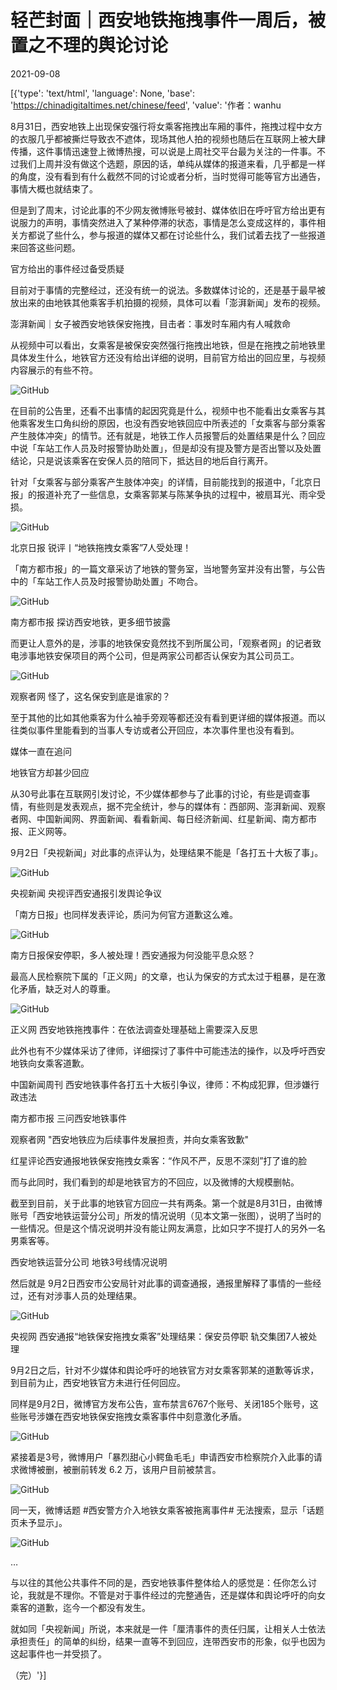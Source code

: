# 轻芒封面｜西安地铁拖拽事件一周后，被置之不理的舆论讨论

2021-09-08

[{'type': 'text/html', 'language': None, 'base': 'https://chinadigitaltimes.net/chinese/feed', 'value': '作者：wanhu

8月31日，西安地铁上出现保安强行将女乘客拖拽出车厢的事件，拖拽过程中女方的衣服几乎都被撕烂导致衣不遮体，现场其他人拍的视频也随后在互联网上被大肆传播，这件事情迅速登上微博热搜，可以说是上周社交平台最为关注的一件事。不过我们上周并没有做这个选题，原因的话，单纯从媒体的报道来看，几乎都是一样的角度，没有看到有什么截然不同的讨论或者分析，当时觉得可能等官方出通告，事情大概也就结束了。

但是到了周末，讨论此事的不少网友微博账号被封、媒体依旧在呼吁官方给出更有说服力的声明，事情突然进入了某种停滞的状态，事情是怎么变成这样的，事件相关方都说了些什么，参与报道的媒体又都在讨论些什么，我们试着去找了一些报道来回答这些问题。

官方给出的事件经过备受质疑

目前对于事情的完整经过，还没有统一的说法。多数媒体讨论的，还是基于最早被放出来的由地铁其他乘客手机拍摄的视频，具体可以看「澎湃新闻」发布的视频。



澎湃新闻｜女子被西安地铁保安拖拽，目击者：事发时车厢内有人喊救命



从视频中可以看出，女乘客是被保安突然强行拖拽出地铁，但是在拖拽之前地铁里具体发生什么，地铁官方还没有给出详细的说明，目前官方给出的回应里，与视频内容展示的有些不符。

![GitHub](https://chinadigitaltimes.net/chinese/files/2021/09/post-670600-6138a17b94ace.png)

在目前的公告里，还看不出事情的起因究竟是什么，视频中也不能看出女乘客与其他乘客发生口角纠纷的原因，也没有西安地铁回应中所表述的「女乘客与部分乘客产生肢体冲突」的情节。还有就是，地铁工作人员报警后的处置结果是什么？回应中说「车站工作人员及时报警协助处置」，但是却没有提及警方是否出警以及处置结论，只是说该乘客在安保人员的陪同下，抵达目的地后自行离开。

针对「女乘客与部分乘客产生肢体冲突」的详情，目前能找到的报道中，「北京日报」的报道补充了一些信息，女乘客郭某与陈某争执的过程中，被扇耳光、雨伞受损。

![GitHub](https://chinadigitaltimes.net/chinese/files/2021/09/post-670600-6138a17bbcaf6.png)



北京日报 锐评丨“地铁拖拽女乘客”7人受处理！



「南方都市报」的一篇文章采访了地铁的警务室，当地警务室并没有出警，与公告中的「车站工作人员及时报警协助处置」不吻合。

![GitHub](https://chinadigitaltimes.net/chinese/files/2021/09/post-670600-6138a17be3878.png)



南方都市报 探访西安地铁，更多细节披露



而更让人意外的是，涉事的地铁保安竟然找不到所属公司，「观察者网」的记者致电涉事地铁安保项目的两个公司，但是两家公司都否认保安为其公司员工。

![GitHub](https://chinadigitaltimes.net/chinese/files/2021/09/post-670600-6138a17c16c00.png)

观察者网 怪了，这名保安到底是谁家的？

至于其他的比如其他乘客为什么袖手旁观等都还没有看到更详细的媒体报道。而以往类似事件里能看到的当事人专访或者公开回应，本次事件里也没有看到。

媒体一直在追问

地铁官方却甚少回应

从30号此事在互联网引发讨论，不少媒体都参与了此事的讨论，有些是调查事情，有些则是发表观点，据不完全统计，参与的媒体有：西部网、澎湃新闻、观察者网、中国新闻网、界面新闻、看看新闻、每日经济新闻、红星新闻、南方都市报、正义网等。

9月2日「央视新闻」对此事的点评认为，处理结果不能是「各打五十大板了事」。

![GitHub](https://chinadigitaltimes.net/chinese/files/2021/09/post-670600-6138a17c3d921.png)



央视新闻 央视评西安通报引发舆论争议



「南方日报」也同样发表评论，质问为何官方道歉这么难。

![GitHub](https://chinadigitaltimes.net/chinese/files/2021/09/post-670600-6138a17c64c62.png)

南方日报保安停职，多人被处理！西安通报为何没能平息众怒？

最高人民检察院下属的「正义网」的文章，也认为保安的方式太过于粗暴，是在激化矛盾，缺乏对人的尊重。

![GitHub](https://chinadigitaltimes.net/chinese/files/2021/09/post-670600-6138a17c8c0c5.png)



正义网 西安地铁拖拽事件：在依法调查处理基础上需要深入反思



此外也有不少媒体采访了律师，详细探讨了事件中可能违法的操作，以及呼吁西安地铁向女乘客道歉。





中国新闻周刊 西安地铁事件各打五十大板引争议，律师：不构成犯罪，但涉嫌行政违法





南方都市报 三问西安地铁事件





观察者网 &quot;西安地铁应为后续事件发展担责，并向女乘客致歉&quot;





红星评论西安通报地铁保安拖拽女乘客：“作风不严，反思不深刻”打了谁的脸





而与此同时，我们看到的却是地铁官方的不回应，以及微博的大规模删帖。

截至到目前，关于此事的地铁官方回应一共有两条。第一个就是8月31日，由微博账号「西安地铁运营分公司」所发的情况说明（见本文第一张图），说明了当时的一些情况。但是这个情况说明并没有能让网友满意，比如只字不提打人的另外一名男乘客等。



西安地铁运营分公司 地铁3号线情况说明



然后就是 9月2日西安市公安局针对此事的调查通报，通报里解释了事情的一些经过，还有对涉事人员的处理结果。

![GitHub](https://chinadigitaltimes.net/chinese/files/2021/09/post-670600-6138a17cae8d6.png)



央视网 西安通报“地铁保安拖拽女乘客”处理结果：保安员停职 轨交集团7人被处理



9月2日之后，针对不少媒体和舆论呼吁的地铁官方对女乘客郭某的道歉等诉求，到目前为止，西安地铁官方未进行任何回应。

同样是9月2日，微博官方发布公告，宣布禁言6767个账号、关闭185个账号，这些账号涉嫌在西安地铁保安拖拽女乘客事件中刻意激化矛盾。

![GitHub](https://chinadigitaltimes.net/chinese/files/2021/09/post-670600-6138a17ce425e.png)

紧接着是3号，微博用户「暴烈甜心小鳄鱼毛毛」申请西安市检察院介入此事的请求微博被删，被删前转发 6.2 万，该用户目前被禁言。

![GitHub](https://chinadigitaltimes.net/chinese/files/2021/09/post-670600-6138a17d3dd42.png)

同一天，微博话题 #西安警方介入地铁女乘客被拖离事件# 无法搜索，显示「话题页未予显示」。

![GitHub](https://chinadigitaltimes.net/chinese/files/2021/09/post-670600-6138a17d685e6.)

…

与以往的其他公共事件不同的是，西安地铁事件整体给人的感觉是：任你怎么讨论，我就是不理你。不管是对于事件经过的完整通告，还是媒体和舆论呼吁的向女乘客的道歉，迄今一个都没有发生。

就如同「央视新闻」所说，本来就是一件「厘清事件的责任归属，让相关人士依法承担责任」的简单的纠纷，结果一直等不到回应，连带西安市的形象，似乎也因为这起事件也一并受损了。

（完）'}]